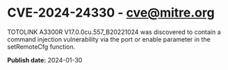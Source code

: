 # CVE-2024-24330 - cve@mitre.org

TOTOLINK A3300R V17.0.0cu.557_B20221024 was discovered to contain a command injection vulnerability via the port or enable parameter in the setRemoteCfg function.

**Publish date:** 2024-01-30
